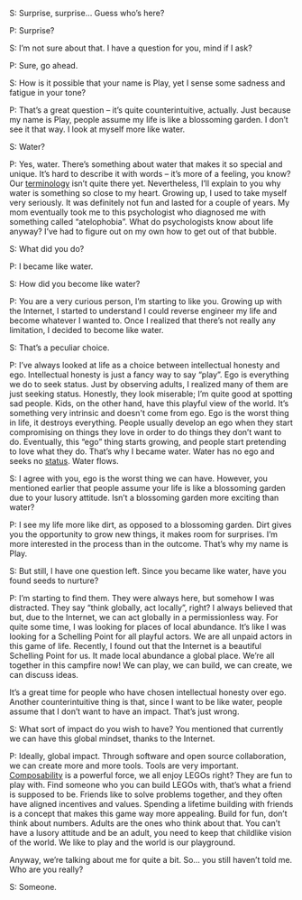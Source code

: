 S: Surprise, surprise… Guess who’s here?

P: Surprise?

S: I’m not sure about that. I have a question for you, mind if I ask?

P: Sure, go ahead.

S: How is it possible that your name is Play, yet I sense some sadness and fatigue in your tone?

P: That’s a great question – it’s quite counterintuitive, actually. Just because my name is Play, people assume my life is like a blossoming garden. I don’t see it that way. I look at myself more like water.

S: Water?

P: Yes, water. There’s something about water that makes it so special and unique. It’s hard to describe it with words – it’s more of a feeling, you know? Our [terminology](https://jzhao.xyz/thoughts/terminology/) isn’t quite there yet. Nevertheless, I’ll explain to you why water is something so close to my heart. Growing up, I used to take myself very seriously. It was definitely not fun and lasted for a couple of years. My mom eventually took me to this psychologist who diagnosed me with something called “atelophobia”. What do psychologists know about life anyway? I’ve had to figure out on my own how to get out of that bubble.

S: What did you do?

P: I became like water.

S: How did you become like water?

P: You are a very curious person, I’m starting to like you. Growing up with the Internet, I started to understand I could reverse engineer my life and become whatever I wanted to. Once I realized that there’s not really any limitation, I decided to become like water.

S: That’s a peculiar choice.

P: I’ve always looked at life as a choice between intellectual honesty and ego. Intellectual honesty is just a fancy way to say “play”. Ego is everything we do to seek status. Just by observing adults, I realized many of them are just seeking status. Honestly, they look miserable; I’m quite good at spotting sad people. Kids, on the other hand, have this playful view of the world. It’s something very intrinsic and doesn't come from ego. Ego is the worst thing in life, it destroys everything. People usually develop an ego when they start compromising on things they love in order to do things they don’t want to do. Eventually, this “ego” thing starts growing, and people start pretending to love what they do. That’s why I became water. Water has no ego and seeks no [status](https://twitter.com/NavalismHQ/status/1557575533730430976). Water flows.

S: I agree with you, ego is the worst thing we can have. However, you mentioned earlier that people assume your life is like a blossoming garden due to your lusory attitude. Isn’t a blossoming garden more exciting than water?

P: I see my life more like dirt, as opposed to a blossoming garden. Dirt gives you the opportunity to grow new things, it makes room for surprises. I’m more interested in the process than in the outcome. That’s why my name is Play.

S: But still, I have one question left. Since you became like water, have you found seeds to nurture?

P: I’m starting to find them. They were always here, but somehow I was distracted. They say “think globally, act locally”, right? I always believed that but, due to the Internet, we can act globally in a permissionless way. For quite some time, I was looking for places of local abundance. It’s like I was looking for a Schelling Point for all playful actors. We are all unpaid actors in this game of life. Recently, I found out that the Internet is a beautiful Schelling Point for us. It made local abundance a global place. We’re all together in this campfire now! We can play, we can build, we can create, we can discuss ideas. 

It’s a great time for people who have chosen intellectual honesty over ego. Another counterintuitive thing is that, since I want to be like water, people assume that I don’t want to have an impact. That’s just wrong. 

S: What sort of impact do you wish to have? You mentioned that currently we can have this global mindset, thanks to the Internet.

P: Ideally, global impact. Through software and open source collaboration, we can create more and more tools. Tools are very important. [Composability](https://medium.com/building-the-metaverse/composability-is-the-most-powerful-creative-force-in-the-universe-e82e3dd83ccd) is a powerful force, we all enjoy LEGOs right? They are fun to play with. Find someone who you can build LEGOs with, that’s what a friend is supposed to be. Friends like to solve problems together, and they often have aligned incentives and values. Spending a lifetime building with friends is a concept that makes this game way more appealing. Build for fun, don’t think about numbers. Adults are the ones who think about that. You can’t have a lusory attitude and be an adult, you need to keep that childlike vision of the world. We like to play and the world is our playground. 

Anyway, we’re talking about me for quite a bit. So… you still haven’t told me. Who are you really?

S: Someone.
